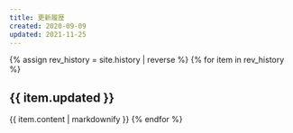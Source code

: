 ```yaml
---
title: 更新履歴
created: 2020-09-09
updated: 2021-11-25
---
```

{% assign rev_history = site.history | reverse %}
{% for item in rev_history %}
## <a name="{{ item.updated }}">{{ item.updated }}</a>
{{ item.content | markdownify }}
{% endfor %}
